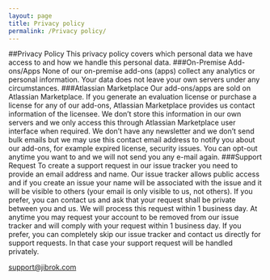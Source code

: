```yaml
---
layout: page
title: Privacy policy
permalink: /Privacy policy/
---
```


##Privacy Policy
This privacy policy covers which personal data we have access to and how we handle this personal data.
###On-Premise Add-ons/Apps
None of our on-premise add-ons (apps) collect any analytics or personal information. Your data does not leave your own servers under any circumstances.
###Atlassian Marketplace
Our add-ons/apps are sold on Atlassian Marketplace. If you generate an evaluation license or purchase a license for any of our add-ons, Atlassian Marketplace provides us contact information of the licensee. We don’t store this information in our own servers and we only access this through Atlassian Marketplace user interface when required. We don’t have any newsletter and we don’t send bulk emails but we may use this contact email address to notify you about our add-ons, for example expired license, security issues. You can opt-out anytime you want to and we will not send you any e-mail again.
###Support Request
To create a support request in our issue tracker you need to provide an email address and name. Our issue tracker allows public access and if you create an issue your name will be associated with the issue and it will be visible to others (your email is only visible to us, not others). If you prefer, you can contact us and ask that your request shall be private between you and us. We will process this request within 1 business day. At anytime you may request your account to be removed from our issue tracker and will comply with your request within 1 business day. If you prefer, you can completely skip our issue tracker and contact us directly for support requests. In that case your support request will be handled privately.

[support@jibrok.com](mailto:support@jibrok.com)
